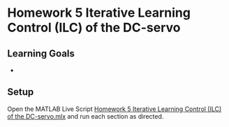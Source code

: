 # Homework 5 Iterative Learning Control (ILC) of the DC-servo





## Learning Goals
- 

## Setup
Open the MATLAB Live Script [Homework 5 Iterative Learning Control (ILC) of the DC-servo.mlx](https://github.com/cescongroup/Learning-based-control-with-MATLAB-and-Simulink/blob/main/Student%20Version/Homework%205%20Iterative%20Learning%20Control%20(ILC)%20of%20the%20DC-servo/Homework%205%20Iterative%20Learning%20Control%20(ILC)%20of%20the%20DC-servo.mlx) and run each section as directed. 

